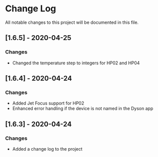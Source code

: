 # Change Log
All notable changes to this project will be documented in this file.

## [1.6.5] - 2020-04-25
### Changes
- Changed the temperature step to integers for HP02 and HP04

## [1.6.4] - 2020-04-24
### Changes
- Added Jet Focus support for HP02
- Enhanced error handling if the device is not named in the Dyson app

## [1.6.3] - 2020-04-24
### Changes
- Added a change log to the project

